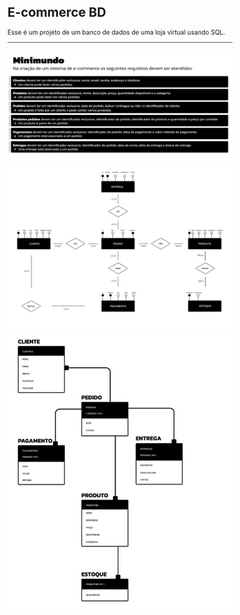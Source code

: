 # E-commerce BD

Esse é um projeto de um banco de dados de uma loja virtual usando SQL.

---

<img src="project/imgs/minimundo-ecommerce.svg">
<img src="project/imgs/modelagem-conceitual.svg">
<img src="project/imgs/modelagem-logica.svg">





